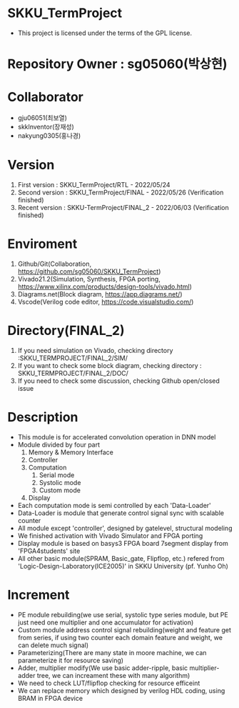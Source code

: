 # SKKU_TermProject  
- This project is licensed under the terms of the GPL license. 
# Repository Owner  : sg05060(박상현)  

# Collaborator      
- gju06051(최보열)  
- skklnventor(장재성)  
- nakyung0305(홍나경)  

# Version
1. First version     : SKKU_TermProject/RTL         - 2022/05/24  
2. Second version    : SKKU_TermProject/FINAL       - 2022/05/26  (Verification finished)  
3. Recent version    : SKKU-TermProject/FINAL_2     - 2022/06/03  (Verification finished)  

# Enviroment
1. Github/Git(Collaboration, https://github.com/sg05060/SKKU_TermProject)
2. Vivado21.2(Simulation, Synthesis, FPGA porting, https://www.xilinx.com/products/design-tools/vivado.html)
3. Diagrams.net(Block diagram, https://app.diagrams.net/)
4. Vscode(Verilog code editor, https://code.visualstudio.com/)

# Directory(FINAL_2)
1. If you need simulation on Vivado, checking directory :SKKU_TERMPROJECT/FINAL_2/SIM/
2. If you want to check some block diagram, checking directory : SKKU_TERMPROJECT/FINAL_2/DOC/
3. If you need to check some discussion, checking Github open/closed issue

# Description
- This module is for accelerated convolution operation in DNN model
- Module divided by four part
    1. Memory & Memory Interface
    2. Controller
    3. Computation
        1) Serial mode
        2) Systolic mode
        3) Custom mode
    4. Display
- Each computation mode is semi controlled by each 'Data-Loader'
- Data-Loader is module that generate control signal sync with scalable counter
- All module except 'controller', designed by gatelevel, structural modeling
- We finished activation with Vivado Simulator and FPGA porting
- Display module is based on basys3 FPGA board 7segment display from 'FPGA4students' site
- All other basic module(SPRAM, Basic_gate, Flipflop, etc.) refered from 'Logic-Design-Laboratory(ICE2005)' in SKKU University (pf. Yunho Oh)  

# Increment
- PE module rebuilding(we use serial, systolic type series module, but PE just need one multiplier and one accumulator for activation)
- Custom module address control signal rebuilding(weight and feature get from series, if using two counter each domain feature and weight, we can delete much signal)
- Parameterizing(There are many state in moore machine, we can parameterize it for resource saving)
- Adder, multiplier modify(We use basic adder-ripple, basic multiplier-adder tree, we can increament these with many algorithm)
- We need to check LUT/flipflop checking for resource efficeint
- We can replace memory which designed by verilog HDL coding, using BRAM in FPGA device

